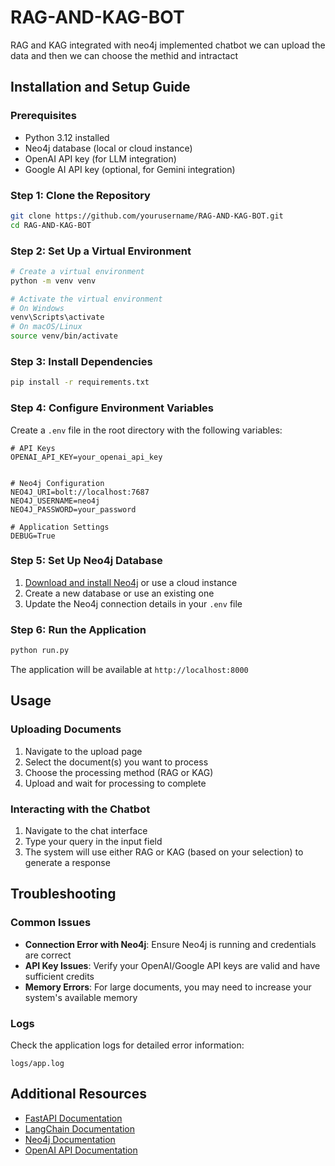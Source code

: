 # RAG-AND-KAG-BOT
RAG and KAG integrated with neo4j implemented chatbot we can upload the data and then we can choose the methid and intractact 

## Installation and Setup Guide

### Prerequisites
- Python 3.12 installed
- Neo4j database (local or cloud instance)
- OpenAI API key (for LLM integration)
- Google AI API key (optional, for Gemini integration)

### Step 1: Clone the Repository
```bash
git clone https://github.com/yourusername/RAG-AND-KAG-BOT.git
cd RAG-AND-KAG-BOT
```

### Step 2: Set Up a Virtual Environment
```bash
# Create a virtual environment
python -m venv venv

# Activate the virtual environment
# On Windows
venv\Scripts\activate
# On macOS/Linux
source venv/bin/activate
```

### Step 3: Install Dependencies
```bash
pip install -r requirements.txt
```

### Step 4: Configure Environment Variables
Create a `.env` file in the root directory with the following variables:
```
# API Keys
OPENAI_API_KEY=your_openai_api_key


# Neo4j Configuration
NEO4J_URI=bolt://localhost:7687
NEO4J_USERNAME=neo4j
NEO4J_PASSWORD=your_password

# Application Settings
DEBUG=True
```

### Step 5: Set Up Neo4j Database
1. [Download and install Neo4j](https://neo4j.com/download/) or use a cloud instance
2. Create a new database or use an existing one
3. Update the Neo4j connection details in your `.env` file

### Step 6: Run the Application
```bash
python run.py
```
The application will be available at `http://localhost:8000`

## Usage

### Uploading Documents
1. Navigate to the upload page
2. Select the document(s) you want to process
3. Choose the processing method (RAG or KAG)
4. Upload and wait for processing to complete

### Interacting with the Chatbot
1. Navigate to the chat interface
2. Type your query in the input field
3. The system will use either RAG or KAG (based on your selection) to generate a response

## Troubleshooting

### Common Issues
- **Connection Error with Neo4j**: Ensure Neo4j is running and credentials are correct
- **API Key Issues**: Verify your OpenAI/Google API keys are valid and have sufficient credits
- **Memory Errors**: For large documents, you may need to increase your system's available memory

### Logs
Check the application logs for detailed error information:
```
logs/app.log
```

## Additional Resources
- [FastAPI Documentation](https://fastapi.tiangolo.com/)
- [LangChain Documentation](https://python.langchain.com/docs/get_started/introduction)
- [Neo4j Documentation](https://neo4j.com/docs/)
- [OpenAI API Documentation](https://platform.openai.com/docs/introduction)
